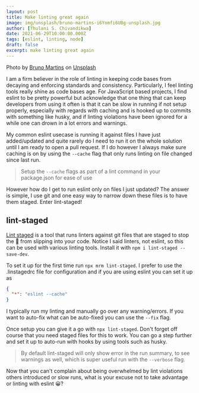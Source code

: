 ```yaml
---
layout: post
title: Make linting great again
image: img/unsplash/bruno-martins-i6Ynmfi6UBg-unsplash.jpg
author: [Thulani S. Chivandikwa]
date: 2021-06-29T10:00:00.000Z
tags: [eslint, linting, node]
draft: false
excerpt: make linting great again
---
```


Photo by <a href="https://unsplash.com/@brunus?utm_source=unsplash&utm_medium=referral&utm_content=creditCopyText">Bruno Martins</a> on <a href="https://unsplash.com/photos/i6Ynmfi6UBg?utm_source=unsplash&utm_medium=referral&utm_content=creditCopyText">Unsplash</a>

I am a firm believer in the role of linting in keeping code bases from decaying and enforcing standards and consistency. Particularly, I feel linting tools really shine as code bases age. For JavaScript based projects, I find eslint to be pretty powerful but acknowledge that one thing that can keep developers from using it often is that it can be slow in running if not setup properly, especially with regards with caching and is hooked up to commits with something like husky, and if linting violations have been ignored for a while one can drown in a lot errors and warnings.

My common eslint usecase is running it against files I have just added/updated and quite rarely do I need to run it on the whole solution until I am ready to open a pull request. If I do however I always make sure caching is on by using the `--cache` flag that only runs linting on file changed since last run.

> Setup the `--cache` flags as part of a lint command in your package.json for ease of use

However how do I get to run eslint only on files I just updated? The answer is simple, I use git and one easy way to narrow down these files is to have them staged.
Enter lint-staged!

## lint-staged

[Lint staged](https://www.npmjs.com/package/lint-staged) is a tool that runs linters against git files that are staged to stop the 💩 from slipping into your code. Notice I said linters, not eslint, so this can be used with various linting tools. Install it with `npm i lint-staged --save-dev`.

To set it up for the first time run `npx mrm lint-staged`. I prefer to use the .linstagedrc file for configuration and if you are using eslint you can set it up as

```json
{
  "*": "eslint --cache"
}
```

I typically run my linting and manually go over any warning/errors. If you want to auto-fix what can be auto-fixed you can use the `--fix` flag.

Once setup you can give it a go with `npx lint-staged`. Don't forget off course that you need staged files for this to work. You can go a step further and set it up to auto-run with hooks by using tools such as husky.

> By default lint-staged will only show error in the run summary, to see warnings as well, which is super useful run with the `--verbose` flag.

Now that you can't complain about being overwhelmed by lint violations others introduced or slow runs, what is your excuse not to take advantage or linting with eslint 😀?
